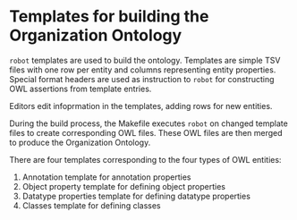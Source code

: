 # Templates for building the Organization Ontology

`robot` templates are used to build the ontology.  Templates are
simple TSV files with one row per entity and columns representing
entity properties.  Special format headers are used as instruction
to `robot` for constructing OWL assertions from template entries.

Editors edit infoprmation in the templates, adding rows for new
entities.

During the build process, the Makefile executes `robot` on 
changed template files to create corresponding OWL files.  These
OWL files are then merged to produce the Organization Ontology.

There are four templates corresponding to the four types of
OWL entities:

1. Annotation template for annotation properties
1. Object property template for defining object properties
1. Datatype properties template for defining datatype properties
1. Classes template for defining classes



